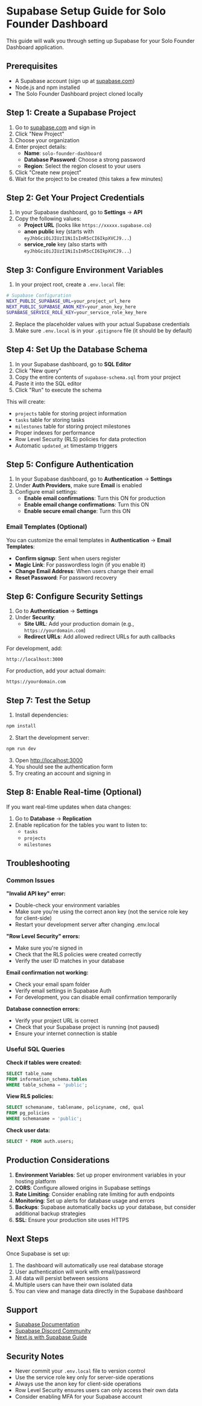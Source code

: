 # Supabase Setup Guide for Solo Founder Dashboard

This guide will walk you through setting up Supabase for your Solo Founder Dashboard application.

## Prerequisites

- A Supabase account (sign up at [supabase.com](https://supabase.com))
- Node.js and npm installed
- The Solo Founder Dashboard project cloned locally

## Step 1: Create a Supabase Project

1. Go to [supabase.com](https://supabase.com) and sign in
2. Click "New Project"
3. Choose your organization
4. Enter project details:
   - **Name**: `solo-founder-dashboard`
   - **Database Password**: Choose a strong password
   - **Region**: Select the region closest to your users
5. Click "Create new project"
6. Wait for the project to be created (this takes a few minutes)

## Step 2: Get Your Project Credentials

1. In your Supabase dashboard, go to **Settings** → **API**
2. Copy the following values:
   - **Project URL** (looks like `https://xxxxx.supabase.co`)
   - **anon public** key (starts with `eyJhbGciOiJIUzI1NiIsInR5cCI6IkpXVCJ9...`)
   - **service_role** key (also starts with `eyJhbGciOiJIUzI1NiIsInR5cCI6IkpXVCJ9...`)

## Step 3: Configure Environment Variables

1. In your project root, create a `.env.local` file:

```bash
# Supabase Configuration
NEXT_PUBLIC_SUPABASE_URL=your_project_url_here
NEXT_PUBLIC_SUPABASE_ANON_KEY=your_anon_key_here
SUPABASE_SERVICE_ROLE_KEY=your_service_role_key_here
```

2. Replace the placeholder values with your actual Supabase credentials
3. Make sure `.env.local` is in your `.gitignore` file (it should be by default)

## Step 4: Set Up the Database Schema

1. In your Supabase dashboard, go to **SQL Editor**
2. Click "New query"
3. Copy the entire contents of `supabase-schema.sql` from your project
4. Paste it into the SQL editor
5. Click "Run" to execute the schema

This will create:
- `projects` table for storing project information
- `tasks` table for storing tasks
- `milestones` table for storing project milestones
- Proper indexes for performance
- Row Level Security (RLS) policies for data protection
- Automatic `updated_at` timestamp triggers

## Step 5: Configure Authentication

1. In your Supabase dashboard, go to **Authentication** → **Settings**
2. Under **Auth Providers**, make sure **Email** is enabled
3. Configure email settings:
   - **Enable email confirmations**: Turn this ON for production
   - **Enable email change confirmations**: Turn this ON
   - **Enable secure email change**: Turn this ON

### Email Templates (Optional)

You can customize the email templates in **Authentication** → **Email Templates**:
- **Confirm signup**: Sent when users register
- **Magic Link**: For passwordless login (if you enable it)
- **Change Email Address**: When users change their email
- **Reset Password**: For password recovery

## Step 6: Configure Security Settings

1. Go to **Authentication** → **Settings**
2. Under **Security**:
   - **Site URL**: Add your production domain (e.g., `https://yourdomain.com`)
   - **Redirect URLs**: Add allowed redirect URLs for auth callbacks

For development, add:
```
http://localhost:3000
```

For production, add your actual domain:
```
https://yourdomain.com
```

## Step 7: Test the Setup

1. Install dependencies:
```bash
npm install
```

2. Start the development server:
```bash
npm run dev
```

3. Open [http://localhost:3000](http://localhost:3000)
4. You should see the authentication form
5. Try creating an account and signing in

## Step 8: Enable Real-time (Optional)

If you want real-time updates when data changes:

1. Go to **Database** → **Replication**
2. Enable replication for the tables you want to listen to:
   - `tasks`
   - `projects`
   - `milestones`

## Troubleshooting

### Common Issues

**"Invalid API key" error:**
- Double-check your environment variables
- Make sure you're using the correct anon key (not the service role key for client-side)
- Restart your development server after changing .env.local

**"Row Level Security" errors:**
- Make sure you're signed in
- Check that the RLS policies were created correctly
- Verify the user ID matches in your database

**Email confirmation not working:**
- Check your email spam folder
- Verify email settings in Supabase Auth
- For development, you can disable email confirmation temporarily

**Database connection errors:**
- Verify your project URL is correct
- Check that your Supabase project is running (not paused)
- Ensure your internet connection is stable

### Useful SQL Queries

**Check if tables were created:**
```sql
SELECT table_name 
FROM information_schema.tables 
WHERE table_schema = 'public';
```

**View RLS policies:**
```sql
SELECT schemaname, tablename, policyname, cmd, qual 
FROM pg_policies 
WHERE schemaname = 'public';
```

**Check user data:**
```sql
SELECT * FROM auth.users;
```

## Production Considerations

1. **Environment Variables**: Set up proper environment variables in your hosting platform
2. **CORS**: Configure allowed origins in Supabase settings
3. **Rate Limiting**: Consider enabling rate limiting for auth endpoints
4. **Monitoring**: Set up alerts for database usage and errors
5. **Backups**: Supabase automatically backs up your database, but consider additional backup strategies
6. **SSL**: Ensure your production site uses HTTPS

## Next Steps

Once Supabase is set up:

1. The dashboard will automatically use real database storage
2. User authentication will work with email/password
3. All data will persist between sessions
4. Multiple users can have their own isolated data
5. You can view and manage data directly in the Supabase dashboard

## Support

- [Supabase Documentation](https://supabase.com/docs)
- [Supabase Discord Community](https://discord.supabase.com)
- [Next.js with Supabase Guide](https://supabase.com/docs/guides/getting-started/quickstarts/nextjs)

## Security Notes

- Never commit your `.env.local` file to version control
- Use the service role key only for server-side operations
- Always use the anon key for client-side operations
- Row Level Security ensures users can only access their own data
- Consider enabling MFA for your Supabase account 